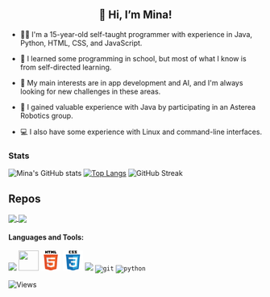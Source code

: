 <h2 align="center">👋 Hi, I’m Mina!</h2>

- 🧑‍💻 I'm a 15-year-old self-taught programmer with experience in Java, Python, HTML, CSS, and JavaScript.

- 🏫 I learned some programming in school, but most of what I know is from self-directed learning.

- 📱 My main interests are in app development and AI, and I'm always looking for new challenges in these areas.

- 🤖 I gained valuable experience with Java by participating in an Asterea Robotics group.

- 💻 I also have some experience with Linux and command-line interfaces.

### Stats
![Mina's GitHub stats](https://github-readme-stats.vercel.app/api/?username=MinaGirgis2000&show_icons=true&theme=radical&hide_border=true)
[![Top Langs](https://github-readme-stats.vercel.app/api/top-langs/?username=MinaGirgis2000&layout=compact&theme=radical&hide_border=true&hide=shell,batchfile)](https://github.com/anuraghazra/github-readme-stats)
![GitHub Streak](https://github-readme-streak-stats.herokuapp.com?user=MinaGirgis2000&theme=radical&hide_border=true)

## Repos

<a href="https://github.com/MinaGirgis2000/CalculatorApp">
  <img align="center" src="https://github-readme-stats.vercel.app/api/pin/?username=MinaGirgis2000&repo=calculatorapp&theme=rose_pine&hide_border=true" />
</a>
<a href="https://github.com/MinaGirgis2000/PyGPACalculator">
  <img align="center" src="https://github-readme-stats.vercel.app/api/pin/?username=MinaGirgis2000&repo=pygpacalculator&theme=rose_pine&hide_border=true" />
</a>

#### Languages and Tools:

<a><code><img height="40" src="https://upload.wikimedia.org/wikipedia/en/thumb/3/30/Java_programming_language_logo.svg/1200px-Java_programming_language_logo.svg.png"></code></a>
<a><code><img height="40" width="40" src="https://raw.githubusercontent.com/shinokada/shinokada/master/assets/javascript.png"></code></a>
<a><code><img src="https://raw.githubusercontent.com/devicons/devicon/master/icons/html5/html5-original-wordmark.svg" alt="html5" width="40" height="40"/></code></a>
<a><code><img src="https://raw.githubusercontent.com/devicons/devicon/master/icons/css3/css3-original-wordmark.svg" alt="css3" width="40" height="40"/></code></a>
<a><code><img height="40" src="https://cdn.freebiesupply.com/logos/large/2x/visual-studio-code-logo-png-transparent.png"></code></a>
<a><code><img src="https://www.vectorlogo.zone/logos/git-scm/git-scm-icon.svg" alt="git" width="40" height="40"/></code></a>
<a><code><img src="https://cdn3.iconfinder.com/data/icons/logos-and-brands-adobe/512/267_Python-512.png" alt="python" width="40" height="40"/></code></a>
<!--<a><code><img height="40" src="https://raw.githubusercontent.com/shinokada/shinokada/master/assets/php.png"></code></a>-->

![Views](https://komarev.com/ghpvc/?username=MinaGirgis2000)
